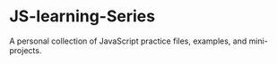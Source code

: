 # JS-learning-Series
A personal collection of JavaScript practice files, examples, and mini-projects.
